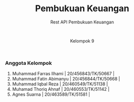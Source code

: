<h1 align="center">
  Pembukuan Keuangan
</h1>

<p align="center">Rest API Pembukuan Keuangan</p><br>
<p align="center">Kelompok 9</p><br>

### Anggota Kelompok

1. Muhammad Farras Ilhami     | 20/456843/TK/50667 |
2. Muhammad Fatin Abimanyu    | 20/456844/TK/50668 |
3. Muhammad Iqbal Reza        | 20/460549/TK/51138 |
4. Muhamad Thoriq Ahnaf       | 20/460553/TK/51142 |
5. Agnes Suarna               | 20/463589/TK/51581 | 


